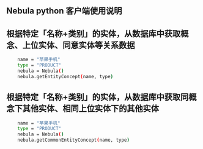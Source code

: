 Nebula python 客户端使用说明
--------------------------------------------

## 根据特定「名称+类别」的实体，从数据库中获取概念、上位实体、同意实体等关系数据


```bash
    name = "苹果手机"
    type = "PRODUCT"
    nebula = Nebula()
    nebula.getEntityConcept(name, type)
```

## 根据特定「名称+类别」的实体，从数据库中获取同概念下其他实体、相同上位实体下的其他实体


```bash
    name = "苹果手机"
    type = "PRODUCT"
    nebula = Nebula()
    nebula.getCommonEntityConcept(name, type)
```